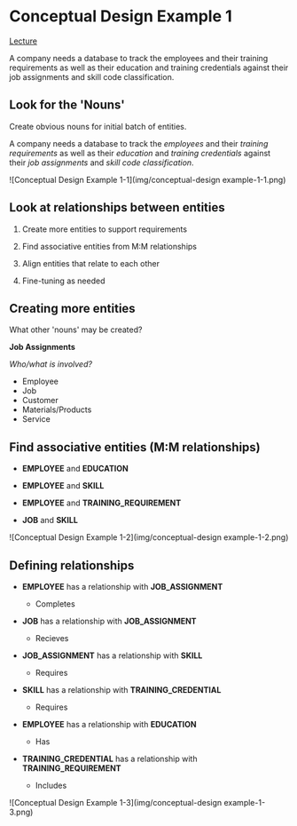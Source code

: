 Conceptual Design Example 1
===========================
[Lecture](https://www.youtube.com/watch?v=7lM2-H7dCd0&list=PLGFwlRazZzkT0UiXd5mRB6SAyJ2_rCc0n&index=7)

A company needs a database to track the employees and their training requirements as well as their education and training credentials against their job assignments and skill code classification.

Look for the 'Nouns'
--------------------

Create obvious nouns for initial batch of entities.

A company needs a database to track the _employees_ and their _training requirements_ as well as their _education_ and _training credentials_ against their _job assignments_ and _skill code classification_.

![Conceptual Design Example 1-1](img/conceptual-design example-1-1.png)


Look at relationships between entities
--------------------------------------
1. Create more entities to support requirements

2. Find associative entities from M:M relationships

3. Align entities that relate to each other

4. Fine-tuning as needed


Creating more entities
----------------------
What other 'nouns' may be created?

__Job Assignments__ 

_Who/what is involved?_

* Employee
* Job
* Customer
* Materials/Products
* Service

Find associative entities (M:M relationships)
---------------------------------------------
- __EMPLOYEE__ and __EDUCATION__

- __EMPLOYEE__ and __SKILL__

- __EMPLOYEE__ and __TRAINING_REQUIREMENT__

- __JOB__ and __SKILL__

![Conceptual Design Example 1-2](img/conceptual-design example-1-2.png)

Defining relationships
----------------------

- __EMPLOYEE__ has a relationship with __JOB_ASSIGNMENT__
    - Completes

- __JOB__ has a relationship with __JOB_ASSIGNMENT__
    - Recieves

- __JOB_ASSIGNMENT__ has a relationship with __SKILL__
    - Requires

- __SKILL__ has a relationship with __TRAINING_CREDENTIAL__
    - Requires

- __EMPLOYEE__ has a relationship with __EDUCATION__
    - Has

- __TRAINING_CREDENTIAL__ has a relationship with __TRAINING_REQUIREMENT__
    - Includes

![Conceptual Design Example 1-3](img/conceptual-design example-1-3.png)
